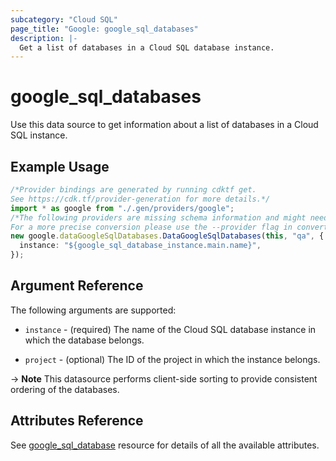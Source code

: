 ```yaml
---
subcategory: "Cloud SQL"
page_title: "Google: google_sql_databases"
description: |-
  Get a list of databases in a Cloud SQL database instance.
---
```


# google\_sql\_databases

Use this data source to get information about a list of databases in a Cloud SQL instance.

## Example Usage

```typescript
/*Provider bindings are generated by running cdktf get.
See https://cdk.tf/provider-generation for more details.*/
import * as google from "./.gen/providers/google";
/*The following providers are missing schema information and might need manual adjustments to synthesize correctly: google.
For a more precise conversion please use the --provider flag in convert.*/
new google.dataGoogleSqlDatabases.DataGoogleSqlDatabases(this, "qa", {
  instance: "${google_sql_database_instance.main.name}",
});

```

## Argument Reference

The following arguments are supported:

*   `instance` - (required) The name of the Cloud SQL database instance in which the database belongs.

*   `project` - (optional) The ID of the project in which the instance belongs.

\-> **Note** This datasource performs client-side sorting to provide consistent ordering of the databases.

## Attributes Reference

See [google\_sql\_database](https://registry.terraform.io/providers/hashicorp/google/latest/docs/resources/sql_database) resource for details of all the available attributes.
